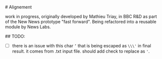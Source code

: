# Alignement 

work in progress, originally developed by Mathieu Triay, in BBC R&D as part of the New News prototype "fast forward". Being refactored into a reusable module by News Labs.

## TODO:

- [ ] there is an issue with this char `’` that is being escaped as `\\\'` in final result. it comes from .txt input file. should add check to replace as `'`.



<!--
BBC Transcription Model  

- check/test Adapter Kaldi to Transcription model with alignement.json output. 
- autoEditJson Adapter to Transcription model?


- Transcription model to "adapter" autoEditJson. to do 2 ways

-->